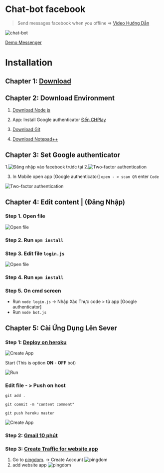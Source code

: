 # Chat-bot facebook
> Send messages facebook when you offline
=> [Video Hướng Dẫn](youtube)

![chat-bot](https://i.imgur.com/WeT8Y6x.png)


[Demo Messenger](facebook)

# Installation

## Chapter 1: [Download](https://codeload.github.com/seakBz/chatbot/zip/master)
## Chapter 2: Download Environment
1. [Download Node js](https://nodejs.org/dist/v10.16.3/node-v10.16.3-x64.msi)

2. App: Install Google authenticator
[Đến CHPlay](https://play.google.com/store/apps/details?id=com.google.android.apps.authenticator2&hl=vi)

3. [Download Git](https://git-scm.com/download/win)

4. [Download Notepad++](https://www.google.com/search?q=notepad%2B%2B&oq=no&aqs=chrome.0.69i59j69i57j35i39j0l2j69i65j69i60l2.916j0j7&sourceid=chrome&ie=UTF-8)

## Chapter 3: Set Google authenticator
1.![Đăng nhập vào facebook trước tại](https://www.facebook.com)
2.![Two-factor authentication](https://www.facebook.com/security/2fac/settings/)

3. In Mobile open app [Google authenticator] `open - > scan QR` enter `Code`


![Two-factor authentication](https://i.imgur.com/CVaokMR.png)

## Chapter 4: Edit content  |   (Đăng Nhập)
### Step 1. Open file
![Open file](https://i.imgur.com/tHHZ5p1.gif)

### Step 2. Run `npm install `

### Step 3. Edit file `login.js`
![Open file](https://i.imgur.com/QxJNrWy.png)

### Step 4. Run `npm install `
### Step 5. On cmd screen  
 - Run `node login.js` ->  Nhập Xác Thực code > từ app [Google authenticator]
 - Run `node bot.js`

## Chapter 5: Cài Ứng Dụng Lên Sever
### Step 1: [Deploy on heroku](https://www.heroku.com/)
![Create App](https://i.imgur.com/ZMTNrMe.gif)

Start  (This is option **ON** - **OFF** bot)

![Run](https://i.imgur.com/QNY4JJh.gif)

### Edit file - > Push on host

`git add .`

`git commit -m "content comment"`

`git push heroku master`

![Create App](https://i.imgur.com/LlyvegL.gif)
### Step 2: [Gmail 10 phút](https://10minutemail.net/?lang=vi)

### Step 3: [Create Traffic for website app](https://my.pingdom.com/)
1. Go to [pingdom](https://www.pingdom.com). -> Create Account
![pingdom](https://i.imgur.com/YxYqWnr.png)
2. add website app
![pingdom](https://i.imgur.com/nZD6qvw.png)
 
